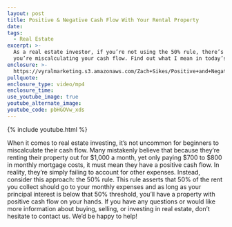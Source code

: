 ```yaml
---
layout: post
title: Positive & Negative Cash Flow With Your Rental Property
date:
tags:
  - Real Estate
excerpt: >-
  As a real estate investor, if you’re not using the 50% rule, there’s a chance
  you’re miscalculating your cash flow. Find out what I mean in today’s video.
enclosure: >-
  https://vyralmarketing.s3.amazonaws.com/Zach+Sikes/Positive+and+Negative+Cash+Flow+With+Rental+Properties.mp4
pullquote:
enclosure_type: video/mp4
enclosure_time:
use_youtube_image: true
youtube_alternate_image:
youtube_code: pbHGOVw_xds
---
```


{% include youtube.html %}

When it comes to real estate investing, it’s not uncommon for beginners to miscalculate their cash flow. Many mistakenly believe that because they’re renting their property out for $1,000 a month, yet only paying $700 to $800 in monthly mortgage costs, it must mean they have a positive cash flow. In reality, they’re simply failing to account for other expenses. Instead, consider this approach: the 50% rule. This rule asserts that 50% of the rent you collect should go to your monthly expenses and as long as your principal interest is below that 50% threshold, you’ll have a property with positive cash flow on your hands. If you have any questions or would like more information about buying, selling, or investing in real estate, don’t hesitate to contact us. We’d be happy to help\!
